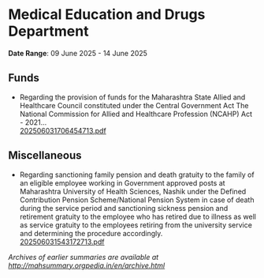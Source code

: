 # Medical Education and Drugs Department

**Date Range**: 09 June 2025 - 14 June 2025


## Funds
- Regarding the provision of funds for the Maharashtra State Allied and Healthcare Council constituted under the Central Government Act The National Commission for Allied and Healthcare Profession (NCAHP) Act - 2021...\
  [202506031706454713.pdf](https://gr.maharashtra.gov.in/Site/Upload/Government%20Resolutions/English/202506031706454713.pdf)

## Miscellaneous
- Regarding sanctioning family pension and death gratuity to the family of an eligible employee working in Government approved posts at Maharashtra University of Health Sciences, Nashik under the Defined Contribution Pension Scheme/National Pension System in case of death during the service period and sanctioning sickness pension and retirement gratuity to the employee who has retired due to illness as well as service gratuity to the employees retiring from the university service and determining the procedure accordingly.\
  [202506031543172713.pdf](https://gr.maharashtra.gov.in/Site/Upload/Government%20Resolutions/English/202506031543172713.pdf)


*Archives of earlier summaries are available at http://mahsummary.orgpedia.in/en/archive.html*